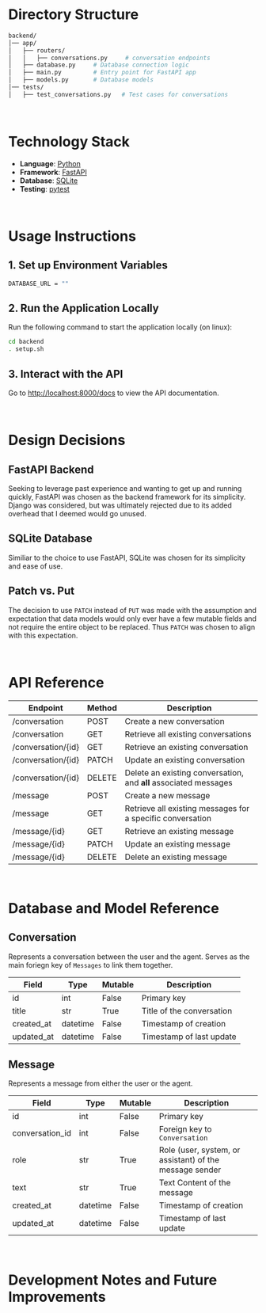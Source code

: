 # Directory Structure

```bash
backend/
│── app/
│   ├── routers/
│   │   ├── conversations.py     # conversation endpoints
│   ├── database.py     # Database connection logic
│   ├── main.py         # Entry point for FastAPI app
│   ├── models.py       # Database models
│── tests/
│   ├── test_conversations.py   # Test cases for conversations
```

<br>

# Technology Stack

- **Language**: [Python](https://www.python.org/)
- **Framework**: [FastAPI](https://fastapi.tiangolo.com/)
- **Database**: [SQLite](https://www.sqlite.org/)
- **Testing**: [pytest](https://docs.pytest.org/en/latest/)

<br>

# Usage Instructions

## 1. Set up Environment Variables

```bash
DATABASE_URL = ""
```

## 2. Run the Application Locally

Run the following command to start the application locally (on linux):

```bash
cd backend
. setup.sh
```

## 3. Interact with the API

Go to [http://localhost:8000/docs](http://localhost:8000/docs) to view the API documentation.

<br>

# Design Decisions

## FastAPI Backend

Seeking to leverage past experience and wanting to get up and running quickly, FastAPI was chosen as the backend framework for its simplicity. Django was considered, but was ultimately rejected due to its added overhead that I deemed would go unused.

## SQLite Database

Similiar to the choice to use FastAPI, SQLite was chosen for its simplicity and ease of use.

## Patch vs. Put

The decision to use `PATCH` instead of `PUT` was made with the assumption and expectation that data models would only ever have a few mutable fields and not require the entire object to be replaced. Thus `PATCH` was chosen to align with this expectation.

<br>

# API Reference

| Endpoint           | Method | Description                                                      |
| ------------------ | ------ | ---------------------------------------------------------------- |
| /conversation      | POST   | Create a new conversation                                        |
| /conversation      | GET    | Retrieve all existing conversations                              |
| /conversation/{id} | GET    | Retrieve an existing conversation                                |
| /conversation/{id} | PATCH  | Update an existing conversation                                  |
| /conversation/{id} | DELETE | Delete an existing conversation, and **all** associated messages |
| /message           | POST   | Create a new message                                             |
| /message           | GET    | Retrieve all existing messages for a specific conversation       |
| /message/{id}      | GET    | Retrieve an existing message                                     |
| /message/{id}      | PATCH  | Update an existing message                                       |
| /message/{id}      | DELETE | Delete an existing message                                       |

<br>

# Database and Model Reference

## Conversation

Represents a conversation between the user and the agent.
Serves as the main foriegn key of `Messages` to link them together.

| Field      | Type     | Mutable | Description               |
| ---------- | -------- | ------- | ------------------------- |
| id         | int      | False   | Primary key               |
| title      | str      | True    | Title of the conversation |
| created_at | datetime | False   | Timestamp of creation     |
| updated_at | datetime | False   | Timestamp of last update  |

## Message

Represents a message from either the user or the agent.

| Field           | Type     | Mutable | Description                                             |
| --------------- | -------- | ------- | ------------------------------------------------------- |
| id              | int      | False   | Primary key                                             |
| conversation_id | int      | False   | Foreign key to `Conversation`                           |
| role            | str      | True    | Role (user, system, or assistant) of the message sender |
| text            | str      | True    | Text Content of the message                             |
| created_at      | datetime | False   | Timestamp of creation                                   |
| updated_at      | datetime | False   | Timestamp of last update                                |

<br>

# Development Notes and Future Improvements
